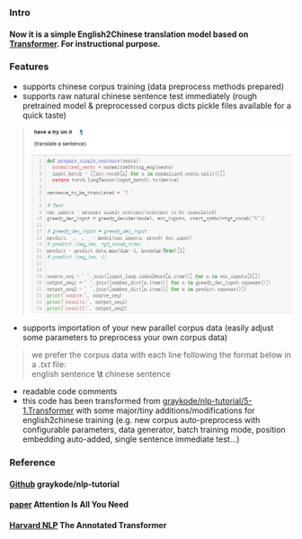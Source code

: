 ### Intro  
#### Now it is a simple English2Chinese translation model based on [Transformer](https://arxiv.org/abs/1706.03762).  For instructional purpose.

### Features  
+ supports chinese corpus training (data preprocess methods prepared)
+ supports raw natural chinese sentence test immediately (rough pretrained model & preprocessed corpus dicts pickle files available for a quick taste)
> ![sentence immediate test](https://github.com/errorplayer/AI_snippets/blob/master/Transformer_greedy_decoder/pic/display_sentence_test.JPG)  
+ supports importation of  your new parallel corpus data (easily adjust some parameters to preprocess your own corpus data)  
> we prefer the corpus data with each line following the format below in a *.txt* file:  
> english sentence **\t** chinese sentence  
+ readable code comments  
+ this code has been transformed from [graykode/nlp-tutorial/5-1.Transformer](https://github.com/graykode/nlp-tutorial/tree/master/5-1.Transformer) with some major/tiny additions/modifications for english2chinese training (e.g. new corpus auto-preprocess with configurable parameters, data generator, batch training mode, position embedding auto-added, single sentence immediate test...)



### Reference
#### [Github](https://github.com/graykode/nlp-tutorial/tree/master/5-1.Transformer) graykode/nlp-tutorial   
#### [paper](https://arxiv.org/abs/1706.03762) Attention Is All You Need
#### [Harvard NLP](http://nlp.seas.harvard.edu/2018/04/03/attention.html) The Annotated Transformer
